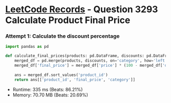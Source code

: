 # [LeetCode Records](../../README.md) - Question 3293 Calculate Product Final Price

### Attempt 1: Calculate the discount percentage
```py
import pandas as pd

def calculate_final_prices(products: pd.DataFrame, discounts: pd.DataFrame) -> pd.DataFrame:
    merged_df = pd.merge(products, discounts, on='category', how='left').fillna(0)
    merged_df['final_price'] = merged_df['price'] * (100 - merged_df['discount']) / 100
    
    ans = merged_df.sort_values('product_id')
    return ans[['product_id', 'final_price', 'category']]
```
- Runtime: 335 ms (Beats: 86.21%)
- Memory: 70.70 MB (Beats: 20.69%)

<br>
